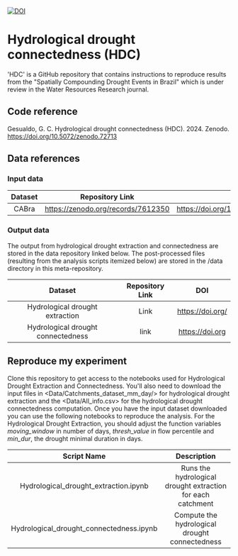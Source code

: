 
[![DOI](https://sandbox.zenodo.org/badge/598627946.svg)](https://sandbox.zenodo.org/doi/10.5072/zenodo.72712)

# Hydrological drought connectedness (HDC)
'HDC' is a GitHub repository that contains instructions to reproduce results from the "Spatially Compounding Drought Events in Brazil" which is under review in the Water Resources Research journal.

## Code reference
Gesualdo, G. C. Hydrological drought connectedness (HDC). 2024. Zenodo. https://doi.org/10.5072/zenodo.72713

## Data references
### Input data
|       Dataset       |               Repository Link                |               DOI                |
|:-------------------:|:--------------------------------------------:|:--------------------------------:|
|   CABra             | https://zenodo.org/records/7612350           | https://doi.org/10.5281/zenodo.7612350 |

### Output data
The output from hydrological drought extraction and connectedness are stored in the data repository linked below. The post-processed files (resulting from the analysis scripts itemized below) are stored in the /data directory in this meta-repository.

|       Dataset       |                                Repository Link                                |                   DOI                   |
|:-------------------:|:-----------------------------------------------------------------------------:|:---------------------------------------:|
|Hydrological drought extraction    |  Link| https://doi.org/|
|Hydrological drought connectedness | link | https://doi.org |


## Reproduce my experiment
Clone this repository to get access to the notebooks used for Hydrological Drought Extraction and Connectedness. You'll also need to download the input files in <Data/Catchments_dataset_mm_day/> for hydrological drought extraction and the <Data/All_info.csv> for the hydrological drought connectedness computation. Once you have the input dataset downloaded you can use the following notebooks to reproduce the analysis. For the Hydrological Drought Extraction, you should adjust the function variables <em>moving_window</em> in number of days, <em>thresh_value</em> in flow percentile and <em>min_dur</em>, the drought minimal duration in days.  

|                Script Name                 |                                Description                                 |
|:------------------------------------------:|:--------------------------------------------------------------------------:|
|Hydrological_drought_extraction.ipynb | Runs the hydrological drought extraction for each catchment                |
|Hydrological_drought_connectedness.ipynb    | Compute the hydrological drought connectedness                             |
